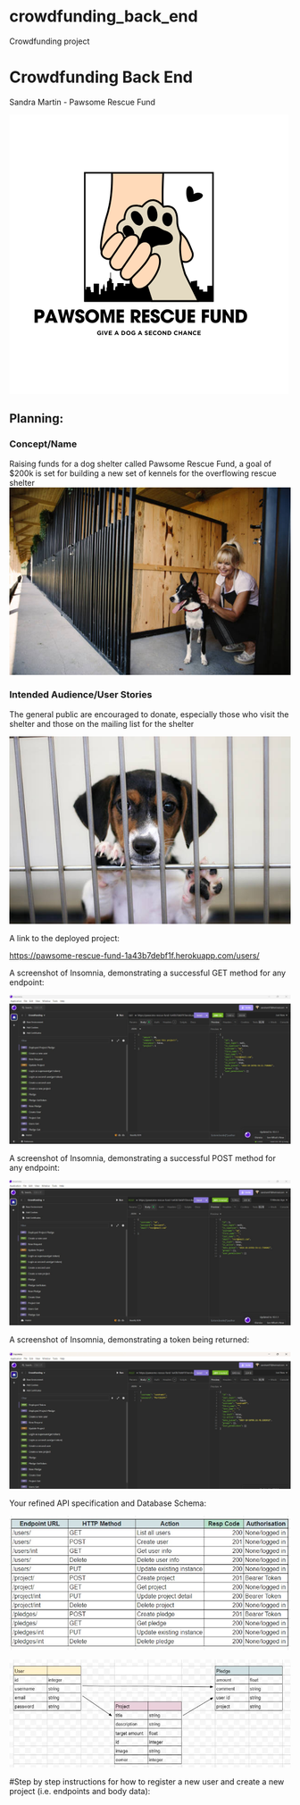 # crowdfunding_back_end
Crowdfunding project
# Crowdfunding Back End
Sandra Martin - Pawsome Rescue Fund


![Logo](<pawsome rescue fund.png>)

## Planning:
### Concept/Name
Raising funds for a dog shelter called Pawsome Rescue Fund, a goal of $200k is set for building a new set of kennels for the overflowing rescue shelter
![New proposed home](<Shelted dog in new home.jpg>)


### Intended Audience/User Stories
The general public are encouraged to donate, especially those who visit the shelter and those on the mailing list for the shelter 

![Shelter Dog](<shelter dog behind bars.jpg>)


 A link to the deployed project:

https://pawsome-rescue-fund-1a43b7debf1f.herokuapp.com/users/

 A screenshot of Insomnia, demonstrating a successful GET method for any endpoint:

 ![alt text](<Deployed Project GET.jpg>) 

 A screenshot of Insomnia, demonstrating a successful POST method for any endpoint:

 ![alt text](<Deployed Project POST.jpg>)

 A screenshot of Insomnia, demonstrating a token being returned:

 ![alt text](<Deployed Token.jpg>)

Your refined API specification and Database Schema:

![alt text](<API Spec.jpg>)

![alt text](<fund schema.jpg>)

#Step by step instructions for how to register a new user and create a new project (i.e. endpoints and body data):
